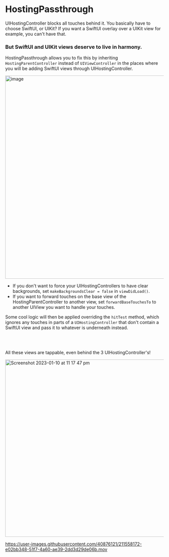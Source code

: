 # HostingPassthrough

UIHostingController blocks all touches behind it. You basically have to choose SwiftUI, or UIKit? If you want a SwiftUI overlay over a UIKit view for example, you can't have that.

### But SwiftUI and UIKit views deserve to live in harmony.

HostingPassthrough allows you to fix this by inheriting `HostingParentController` instead of `UIViewController` in the places where you will be adding SwiftUI views through UIHostingController.

<img width="646" alt="image" src="https://user-images.githubusercontent.com/40876121/211562840-6cecd964-78ee-4f48-839f-6ad93faa0a4a.png">

* If you don't want to force your UIHostingControllers to have clear backgrounds, set `makeBackgroundsClear = false` in `viewDidLoad()`.
* If you want to forward touches on the base view of the HostingParentController to another view, set `forwardBaseTouchesTo` to another UIView you want to handle your touches.

Some cool logic will then be applied overriding the `hitTest` method, which ignores any touches in parts of a `UIHostingController` that don't contain a SwiftUI view and pass it to whatever is underneath instead.

<br />
<br />

All these views are tappable, even behind the 3 UIHostingController's!

<img width="564" alt="Screenshot 2023-01-10 at 11 17 47 pm" src="https://user-images.githubusercontent.com/40876121/211558009-617f0ec3-966b-4e0a-b47b-8e39c1f04bcd.png">



https://user-images.githubusercontent.com/40876121/211558172-e02bb348-51f7-4a60-ae39-2dd3d29de06b.mov

